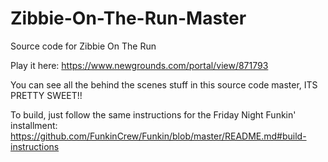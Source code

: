 # Zibbie-On-The-Run-Master
Source code for Zibbie On The Run

Play it here: https://www.newgrounds.com/portal/view/871793

You can see all the behind the scenes stuff in this source code master, ITS PRETTY SWEET!!

To build, just follow the same instructions for the Friday Night Funkin' installment: https://github.com/FunkinCrew/Funkin/blob/master/README.md#build-instructions

